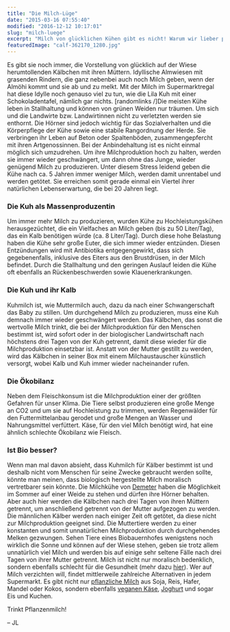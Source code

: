 ```yaml
---
title: "Die Milch-Lüge"
date: "2015-03-16 07:55:40"
modified: "2016-12-12 10:17:01"
slug: "milch-luege"
excerpt: "Milch von glücklichen Kühen gibt es nicht! Warum wir lieber pflanzliche \"Milch\" trinken und auf Kuhmilch verzichten, hat zahlreiche Gründe!"
featuredImage: "calf-362170_1280.jpg"
---
```


Es gibt sie noch immer, die Vorstellung von glücklich auf der Wiese herumtollenden Kälbchen mit ihren Müttern. Idyllische Almwiesen mit grasenden Rindern, die ganz nebenbei auch noch Milch geben, wenn der Almöhi kommt und sie ab und zu melkt. Mit der Milch im Supermarktregal hat diese Idylle noch genauso viel zu tun, wie die Lila Kuh mit einer Schokoladentafel, nämlich gar nichts. \[randomlinks /\]Die meisten Kühe leben in Stallhaltung und können von grünen Weiden nur träumen. Um sich und die Landwirte bzw. Landwirtinnen nicht zu verletzten werden sie enthornt. Die Hörner sind jedoch wichtig für das Sozialverhalten und die Körperpflege der Kühe sowie eine stabile Rangordnung der Herde. Sie verbringen ihr Leben auf Beton oder Spaltenböden, zusammengepfercht mit ihren Artgenossinnen. Bei der Anbindehaltung ist es nicht einmal möglich sich umzudrehen. Um ihre Milchproduktion hoch zu halten, werden sie immer wieder geschwängert, um dann ohne das Junge, wieder genügend Milch zu produzieren. Unter diesem Stress leidend geben die Kühe nach ca. 5 Jahren immer weniger Milch, werden damit unrentabel und werden getötet. Sie erreichen somit gerade einmal ein Viertel ihrer natürlichen Lebenserwartung, die bei 20 Jahren liegt.

### Die Kuh als Massenproduzentin

Um immer mehr Milch zu produzieren, wurden Kühe zu Hochleistungskühen herausgezüchtet, die ein Vielfaches an Milch geben (bis zu 50 Liter/Tag), das ein Kalb benötigen würde (ca. 8 Liter/Tag). Durch diese hohe Belastung haben die Kühe sehr große Euter, die sich immer wieder entzünden. Diesen Entzündungen wird mit Antibiotika entgegengewirkt, dass sich gegebenenfalls, inklusive des Eiters aus den Brustdrüsen, in der Milch befindet. Durch die Stallhaltung und den geringen Auslauf leiden die Kühe oft ebenfalls an Rückenbeschwerden sowie Klauenerkrankungen.

### Die Kuh und ihr Kalb

Kuhmilch ist, wie Muttermilch auch, dazu da nach einer Schwangerschaft das Baby zu stillen. Um durchgehend Milch zu produzieren, muss eine Kuh demnach immer wieder geschwängert werden. Das Kälbchen, das sonst die wertvolle Milch trinkt, die bei der Milchproduktion für den Menschen bestimmt ist, wird sofort oder in der biologischer Landwirtschaft nach höchstens drei Tagen von der Kuh getrennt, damit diese wieder für die Milchproduktion einsetzbar ist. Anstatt von der Mutter gestillt zu werden, wird das Kälbchen in seiner Box mit einem Milchaustauscher künstlich versorgt, wobei Kalb und Kuh immer wieder nacheinander rufen.

### Die Ökobilanz

Neben dem Fleischkonsum ist die Milchproduktion einer der größten Gefahren für unser Klima. Die Tiere selbst produzieren eine große Menge an CO2 und um sie auf Hochleistung zu trimmen, werden Regenwälder für den Futtermittelanbau gerodet und große Mengen an Wasser und Nahrungsmittel verfüttert. Käse, für den viel Milch benötigt wird, hat eine ähnlich schlechte Ökobilanz wie Fleisch.

### Ist Bio besser?

Wenn man mal davon absieht, dass Kuhmilch für Kälber bestimmt ist und deshalb nicht vom Menschen für seine Zwecke gebraucht werden sollte, könnte man meinen, dass biologisch hergestellte Milch moralisch vertretbarer sein könnte. Die Milchkühe von [Demeter](http://www.demeter.de/verbraucher/aktuell/demeter-platz1-milchratgeber-welttierschutzgesellschaft) haben die Möglichkeit im Sommer auf einer Weide zu stehen und dürfen ihre Hörner behalten. Aber auch hier werden die Kälbchen nach drei Tagen von ihren Müttern getrennt, um anschließend getrennt von der Mutter aufgezogen zu werden. Die männlichen Kälber werden nach einiger Zeit oft getötet, da diese nicht zur Milchproduktion geeignet sind. Die Muttertiere werden zu einer konstanten und somit unnatürlichen Milchproduktion durch durchgehendes Melken gezwungen. Sehen Tiere eines Biobauernhofes wenigstens noch wirklich die Sonne und können auf der Wiese stehen, geben sie trotz allem unnatürlich viel Milch und werden bis auf einige sehr seltene Fälle nach drei Tagen von ihrer Mutter getrennt. Milch ist nicht nur moralisch bedenklich, sondern ebenfalls schlecht für die Gesundheit (mehr dazu [hier](http://nutritionstudies.org/12-frightening-facts-milk/)). Wer auf Milch verzichten will, findet mittlerweile zahlreiche Alternativen in jedem Supermarkt. Es gibt nicht nur [pflanzliche Milch](https://www.veganblatt.com/t/vegane-milch) aus Soja, Reis, Hafer, Mandel oder Kokos, sondern ebenfalls [veganen Käse](https://www.veganblatt.com/kaese), [Joghurt](https://www.veganblatt.com/t/veganes-joghurt) und sogar Eis und Kuchen.

Trinkt Pflanzenmilch!

– JL
